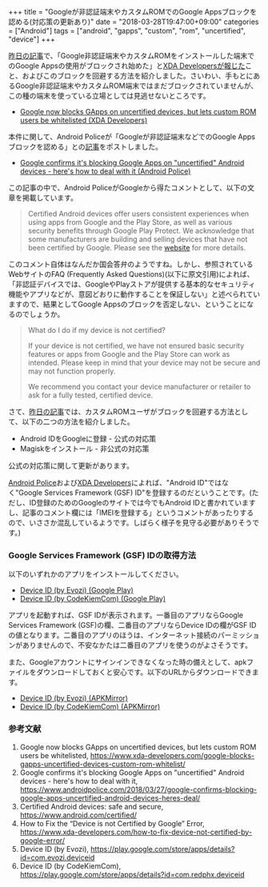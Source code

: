 +++
title = "Googleが非認証端末やカスタムROMでのGoogle Appsブロックを認める(対応策の更新あり)"
date = "2018-03-28T19:47:00+09:00"
categories = ["Android"]
tags = ["android", "gapps", "custom", "rom", "uncertified", "device"]
+++

[昨日の記事](/post/android-gapps-uncertified-device/)で、「Google非認証端末やカスタムROMをインストールした端末でのGoogle Appsの使用がブロックされ始めた」と[XDA Developersが報じた](https://www.xda-developers.com/google-blocks-gapps-uncertified-devices-custom-rom-whitelist/)こと、およびこのブロックを回避する方法を紹介しました。さいわい、手もとにあるGoogle非認証端末やカスタムROM端末ではまだブロックされていませんが、この種の端末を使っている立場としては見逃せないところです。

- [Google now blocks GApps on uncertified devices, but lets custom ROM users be whitelisted (XDA Developers)](https://www.xda-developers.com/google-blocks-gapps-uncertified-devices-custom-rom-whitelist/)

本件に関して、Android Policeが「Googleが非認証端末などでのGoogle Appsブロックを認める」との[記事](https://www.androidpolice.com/2018/03/27/google-confirms-blocking-google-apps-uncertified-android-devices-heres-deal/)をポストしました。

- [Google confirms it's blocking Google Apps on "uncertified" Android devices - here's how to deal with it (Android Police)](https://www.androidpolice.com/2018/03/27/google-confirms-blocking-google-apps-uncertified-android-devices-heres-deal/)

この記事の中で、Android PoliceがGoogleから得たコメントとして、以下の文章を掲載しています。

> Certified Android devices offer users consistent experiences when using apps from Google and the Play Store, as well as various security benefits through Google Play Protect. We acknowledge that some manufacturers are building and selling devices that have not been certified by Google. Please see the [website](http://android.com/certified) for more details.

このコメント自体はなんだか国会答弁のようですね。しかし、参照されているWebサイトのFAQ (Frequently Asked Questions)(以下に原文引用)によれば、「非認証デバイスでは、GoogleやPlayストアが提供する基本的なセキュリティ機能やアプリなどが、意図どおりに動作することを保証しない」と述べられていますので、結果としてGoogle Appsのブロックを否定しない、ということになるのでしょうか。

> What do I do if my device is not certified?
> 
> If your device is not certified, we have not ensured basic security features or apps from Google and the Play Store can work as intended. Please keep in mind that your device may not be secure and may not function properly. 
> 
> We recommend you contact your device manufacturer or retailer to ask for a fully tested, certified device.

さて、[昨日の記事](/post/android-gapps-uncertified-device/)では、カスタムROMユーザがブロックを回避する方法として、以下の二つの方法を紹介しました。

- Android IDをGoogleに登録 - 公式の対応策
- Magiskをインストール - 非公式の対応策

公式の対応策に関して更新があります。

[Android Police](https://www.androidpolice.com/2018/03/27/google-confirms-blocking-google-apps-uncertified-android-devices-heres-deal/)および[XDA Developers](https://www.xda-developers.com/how-to-fix-device-not-certified-by-google-error/)によれば、"Android ID"ではなく"Google Services Framework (GSF) ID"を登録するのだということです。(ただし、ID登録のためのGoogleのサイトでは今でもAndroid IDと書かれていますし、記事のコメント欄には「IMEIを登録する」というコメントがあったりするので、いささか混乱しているようです。しばらく様子を見守る必要がありそうです。)

### Google Services Framework (GSF) IDの取得方法
以下のいずれかのアプリをインストールしてください。

- [Device ID (by Evozi) (Google Play)](https://play.google.com/store/apps/details?id=com.evozi.deviceid)
- [Device ID (by CodeKiemCom) (Google Play)](https://play.google.com/store/apps/details?id=com.redphx.deviceid)

アプリを起動すれば、GSF IDが表示されます。一番目のアプリならGoogle Services Framework (GSF)の欄、二番目のアプリならDevice IDの欄がGSF IDの値となります。二番目のアプリのほうは、インターネット接続のパーミッションがありませんので、不安なかたは二番目のアプリを使うのがよさそうです。

また、Googleアカウントにサインインできなくなった時の備えとして、apkファイルをダウンロードしておくと安心です。以下のURLからダウンロードできます。

- [Device ID (by Evozi) (APKMirror)](https://www.apkmirror.com/apk/evozi/device-id/)
- [Device ID (by CodeKiemCom) (APKMirror)](https://www.apkmirror.com/apk/redphx/device-id-2/)

### 参考文献
1. Google now blocks GApps on uncertified devices, but lets custom ROM users be whitelisted, https://www.xda-developers.com/google-blocks-gapps-uncertified-devices-custom-rom-whitelist/
1. Google confirms it's blocking Google Apps on "uncertified" Android devices - here's how to deal with it, https://www.androidpolice.com/2018/03/27/google-confirms-blocking-google-apps-uncertified-android-devices-heres-deal/
1. Certified Android devices: safe and secure, https://www.android.com/certified/
1. How to Fix the “Device is not Certified by Google” Error, https://www.xda-developers.com/how-to-fix-device-not-certified-by-google-error/
1. Device ID (by Evozi), https://play.google.com/store/apps/details?id=com.evozi.deviceid
1. Device ID (by CodeKiemCom), https://play.google.com/store/apps/details?id=com.redphx.deviceid
